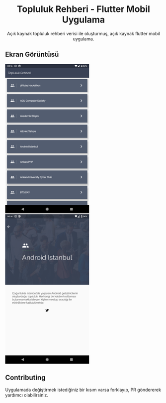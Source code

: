 <h1 align="center">Topluluk Rehberi - Flutter Mobil Uygulama</h1>

<div align="center">

Açık kaynak topluluk rehberi verisi ile oluşturmuş, açık kaynak flutter mobil uygulama.

</div>

## Ekran Görüntüsü

<img height="480px" src="assets/1.png">  <img height="480px" src="assets/2.png">
## Contributing

Uygulamada değiştirmek istediğiniz bir kısım varsa forklayıp, PR göndererek yardımcı olabilirsiniz.